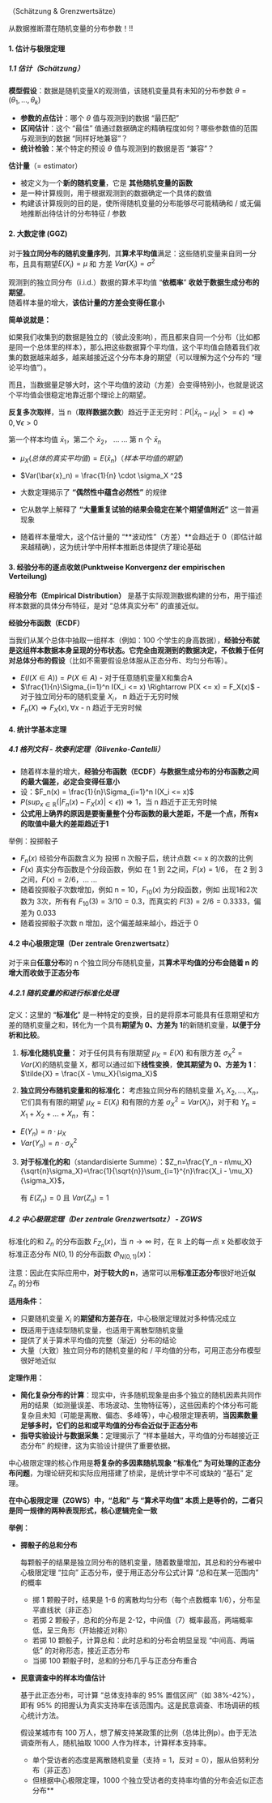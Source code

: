 （Schätzung & Grenzwertsätze）

从数据推断潜在随机变量的分布参数！!!
#### 1. 估计与极限定理  

##### 1.1 估计（Schätzung）

**模型假设**：数据是随机变量X的观测值，该随机变量具有未知的分布参数 $\theta = (\theta_1, \dots, \theta_k)$

- **参数的点估计**：哪个 $\theta$ 值与观测到的数据 “最匹配”
- **区间估计**：这个 “最佳” 值通过数据确定的精确程度如何？哪些参数值的范围与观测到的数据 “同样好地兼容”？
- **统计检验**：某个特定的预设 $\theta$ 值与观测到的数据是否 “兼容”？

**估计量**（= estimator）

- 被定义为一个**新的随机变量**，它是 **其他随机变量的函数**
- 是一种计算规则，用于根据观测到的数据确定一个具体的数值
- 构建该计算规则的目的是，使所得随机变量的分布能够尽可能精确和 / 或无偏地推断出待估计的分布特征 / 参数

#### 2. 大数定律 (GGZ)

对于**独立同分布的随机变量序列**，其**算术平均值**满足：这些随机变量来自同一分布，且具有期望$E(X_i)=\mu$ 和 方差 $Var(X_i)=\sigma^2$

观测到的独立同分布（i.i.d.）数据的算术平均值 “**依概率**” **收敛于数据生成分布的期望**。  
随着样本量的增大，**该估计量的方差会变得任意小**

**简单说就是：**

如果我们收集到的数据是独立的（彼此没影响），而且都来自同一个分布（比如都是同一个总体里的样本），那么把这些数据算个平均值，这个平均值会随着我们收集的数据越来越多，越来越接近这个分布本身的期望（可以理解为这个分布的 “理论平均值”）。

而且，当数据量足够大时，这个平均值的波动（方差）会变得特别小，也就是说这个平均值会很稳定地靠近那个理论上的期望。

**反复多次取样**，当 n（**取样数据次数**）趋近于正无穷时：$P(|\bar{x}_n - \mu_X| >= \epsilon) \Rightarrow 0, \forall \epsilon > 0$ 

第一个样本均值 $\bar{x}_1$，第二个 $\bar{x}_2$， ... ... 第 n 个 $\bar{x}_n$

- $\mu_X(总体的真实平均值) = E(\bar{x}_n)（样本平均值的期望）$ 
- $Var(\bar{x}_n) = \frac{1}{n} \cdot \sigma_X ^2$

- 大数定理揭示了 **“偶然性中蕴含必然性”** 的规律
- 它从数学上解释了 **“大量重复试验的结果会稳定在某个期望值附近”** 这一普遍现象
- 随着样本量增大，这个估计量的 “**波动性”（方差）**会趋近于 0（即估计越来越精确），这为统计学中用样本推断总体提供了理论基础

#### 3. 经验分布的逐点收敛(Punktweise Konvergenz der empirischen Verteilung)

**经验分布（Empirical Distribution）** 是基于实际观测数据构建的分布，用于描述样本数据的具体分布特征，是对 “总体真实分布” 的直接近似。

**经验分布函数（ECDF）**

当我们从某个总体中抽取一组样本（例如：100 个学生的身高数据），**经验分布就是这组样本数据本身呈现的分布状态。它完全由观测到的数据决定，不依赖于任何对总体分布的假设**（比如不需要假设总体服从正态分布、均匀分布等）。

- $E(I(X \in A))=P(X \in A)$   - 对于任意随机变量X和集合A
- $\frac{1}{n}\Sigma_{i=1}^n I(X_i <= x) \Rightarrow P(X <= x) = F_X(x)$  - 对于独立同分布的随机变量 $X_i$， n 趋近于无穷时候
- $F_n(X) \Rightarrow F_X(x), \forall x$ - n 趋近于无穷时候

#### 4. 统计学基本定理

##### 4.1 格列文科 - 坎泰利定理（Glivenko-Cantelli）

- 随着样本量的增大，**经验分布函数（ECDF）与数据生成分布的分布函数之间的最大偏差，必定会变得任意小**
- 设：$F_n(x) = \frac{1}{n}\Sigma_{i=1}^n I(X_i <= x)$
- $P(sup_{x \in \mathbb{R}}(|F_n(x) - F_X(x)| < \epsilon)) \Rightarrow 1$，当 n 趋近于正无穷时候
- **公式用上确界的原因是要衡量整个分布函数的最大差距，不是一个点，所有x的取值中最大的差距趋近于1**

举例：投掷骰子

- $F_n(x)$ 经验分布函数含义为 投掷 n 次骰子后，统计点数 <= x 的次数的比例
- $F(x)$ 真实分布函数是个分段函数，例如 在 1 到 2之间，$F(x) = 1/6$， 在 2 到 3 之间，$F(x) = 2/6$，... ...
- 随着投掷骰子次数增加，例如 n = 10，$F_{10}(x)$ 为分段函数，例如 出现1和2次数为 3次，所有有 $F_{10}(3) = 3/10 = 0.3$，而真实的 $F(3) = 2/6 = 0.3333$，偏差为 0.033
- 随着投掷骰子次数 n 增加，这个偏差越来越小，趋近于 0

#### 4.2 中心极限定理（Der zentrale Grenzwertsatz）

对于来自**任意分布**的 n 个独立同分布随机变量，其**算术平均值的分布会随着 n 的增大而收敛于正态分布**
##### 4.2.1 随机变量的和进行标准化处理

定义：这里的 “**标准化**” 是一种特定的变换，目的是将原本可能具有任意期望和方差的随机变量之和，转化为一个具有**期望为 0、方差为 1**的新随机变量，**以便于分析和比较**。

1. **标准化随机变量：** 对于任何具有有限期望 $\mu_X = E(X)$ 和有限方差 $\sigma_X^2 = Var(X)$的随机变量 X，都可以通过如下**线性变换**，**使其期望为 0、方差为 1**：$\tilde{X} = \frac{X - \mu_X}{\sigma_X}$

2. **独立同分布随机变量和的标准化：** 考虑独立同分布的随机变量 $X_1, X_2, ..., X_n$，它们具有有限的期望 $\mu_X = E(X_i)$ 和有限的方差 $\sigma_X^2 = Var(X_i)$，对于和 $Y_n = X_1 + X_2 + ... + X_n$，有：

- $E(Y_n) = n \cdot \mu_X$
- $Var(Y_n) = n \cdot \sigma_X^2$

3. **对于标准化的和**（standardisierte Summe）：$Z_n=\frac{Y_n - n\mu_X}{\sqrt{n}\sigma_X}=\frac{1}{\sqrt{n}}\sum_{i=1}^{n}\frac{X_i - \mu_X}{\sigma_X}$，

	有 $E(Z_n) = 0$ 且 $Var(Z_n) = 1$

##### 4.2 中心极限定理（Der zentrale Grenzwertsatz） - ZGWS

标准化的和 $Z_n$ 的分布函数 $F_{Z_n}(x)$，当 $n \to \infty$ 时，在 $\mathbb{R}$ 上的每一点 x 处都收敛于标准正态分布 $N(0,1)$ 的分布函数 $\Phi_{N(0,1)}(x)$：

注意：因此在实际应用中，**对于较大的 n**，通常可以用**标准正态分布**很好地近**似** $Z_n$ 的分布

**适用条件：**

- 只要随机变量 $X_i$ 的**期望和方差存在**，中心极限定理就对多种情况成立
- 既适用于连续型随机变量，也适用于离散型随机变量
- 提供了关于算术平均值的完整（渐近）分布的结论
- 大量（大致）独立同分布的随机变量的和 / 平均值的分布，可用正态分布模型很好地近似

**定理作用：**

- **简化复杂分布的计算**：现实中，许多随机现象是由多个独立的随机因素共同作用的结果（如测量误差、市场波动、生物特征等），这些因素的个体分布可能复杂且未知（可能是离散、偏态、多峰等），中心极限定理表明，**当因素数量足够多时，它们的总和或平均值的分布会近似于正态分布**
- **指导实验设计与数据采集**：定理揭示了 “样本量越大，平均值的分布越接近正态分布” 的规律，这为实验设计提供了重要依据。

中心极限定理的核心作用是**将复杂的多因素随机现象 “标准化” 为可处理的正态分布问题**，为理论研究和实际应用搭建了桥梁，是统计学中不可或缺的 “基石” 定理。

**在中心极限定理（ZGWS）中，“总和” 与 “算术平均值” 本质上是等价的，二者只是同一规律的两种表现形式，核心逻辑完全一致**

**举例：**

- **掷骰子的总和分布**

	每颗骰子的结果是独立同分布的随机变量，随着数量增加，其总和的分布被中心极限定理 “拉向” 正态分布，便于用正态分布公式计算 “总和在某一范围内” 的概率

	- 掷 1 颗骰子时，结果是 1-6 的离散均匀分布（每个点数概率 1/6），分布呈平直线状（非正态）
	- 若掷 2 颗骰子，总和的分布是 2-12，中间值（7）概率最高，两端概率低，呈三角形（开始接近对称）
	- 若掷 10 颗骰子，计算总和：此时总和的分布会明显呈现 “中间高、两端低” 的对称形态，接近正态分布
	- 当掷 100 颗骰子时，总和的分布几乎与正态分布重合

- **民意调查中的样本均值估计**

	基于此正态分布，可计算 “总体支持率的 95% 置信区间”（如 38%-42%），即有 95% 的把握认为真实支持率在该范围内。这是民意调查、市场调研的核心统计方法。

	假设某城市有 100 万人，想了解支持某政策的比例（总体比例p）。由于无法调查所有人，随机抽取 1000 人作为样本，计算样本支持率。

	- 单个受访者的态度是离散随机变量（支持 = 1，反对 = 0），服从伯努利分布（非正态）
	- 但根据中心极限定理，1000 个独立受访者的支持率均值的分布会近似正态分布**


